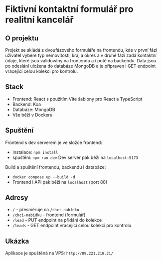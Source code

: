 # Fiktivní kontaktní formulář pro realitní kancelář

## O projektu
Projekt se skládá z dvoufázového formuláře na frontendu, kde v první fázi uživatel vybere typ nemovitosti, kraj a okres a v druhé fázi zadá kontaktní údaje, které jsou validovány na frontendu a i poté na backendu.
Data jsou po odeslání uložena do databáze MongoDB a je připraven i GET endpoint vracející celou kolekci pro kontrolu.

## Stack
- Frontend: React s použitím Vite šablony pro React a TypeScript
- Backend: Koa
- Databáze: MongoDB
- Vše běží v Dockeru

## Spuštění
Frontend s dev serverem je ve složce frontend:

- instalace: `npm install`
- spuštění: `npm run dev`
Dev server pak běží na `localhost:5173`

Build a spuštění frontendu, backendu i databáze:

- `docker compose up --build -d`
- Frontend i API pak běží na `localhost` (port 80)

## Adresy
- `/` - přesměruje na `/chci-nabídku`
- `/chci-nabidku` - frontend (formulář)
- `/lead` - PUT endpoint na přidání do kolekce
- `/leads` - GET endpoint vracející celou kolekci pro kontrolu

## Ukázka
Aplikace je spuštěná na VPS: `http://89.221.218.21/`
